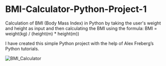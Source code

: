 # BMI-Calculator-Python-Project-1
Calculation of BMI (Body Mass Index) in Python by taking the user's weight and height as input and then calculating the BMI using the formula: BMI = weight(kg) / (height(m) * height(m))

I have created this simple Python project with the help of Alex Freberg’s Python tutorials.


![BMI_Calculator](https://github.com/dheerajsk26/BMI-Calculator-Python-Project-1/assets/77773902/ae0f3044-0def-4484-8261-d4982fded9c1)


